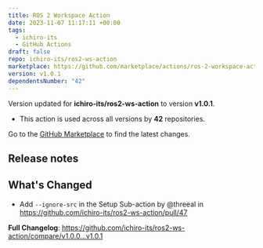 ```yaml
---
title: ROS 2 Workspace Action
date: 2023-11-07 11:17:11 +00:00
tags:
  - ichiro-its
  - GitHub Actions
draft: false
repo: ichiro-its/ros2-ws-action
marketplace: https://github.com/marketplace/actions/ros-2-workspace-action
version: v1.0.1
dependentsNumber: "42"
---
```



Version updated for **ichiro-its/ros2-ws-action** to version **v1.0.1**.
- This action is used across all versions by **42** repositories.

Go to the [GitHub Marketplace](https://github.com/marketplace/actions/ros-2-workspace-action) to find the latest changes.

## Release notes

## What's Changed
* Add `--ignore-src` in the Setup Sub-action by @threeal in https://github.com/ichiro-its/ros2-ws-action/pull/47


**Full Changelog**: https://github.com/ichiro-its/ros2-ws-action/compare/v1.0.0...v1.0.1

